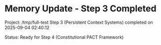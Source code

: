 # Memory Update - Step 3 Completed

Project: /tmp/full-test
Step 3 (Persistent Context Systems) completed on 2025-09-04 02:40:12

Status: Ready for Step 4 (Constitutional PACT Framework)
